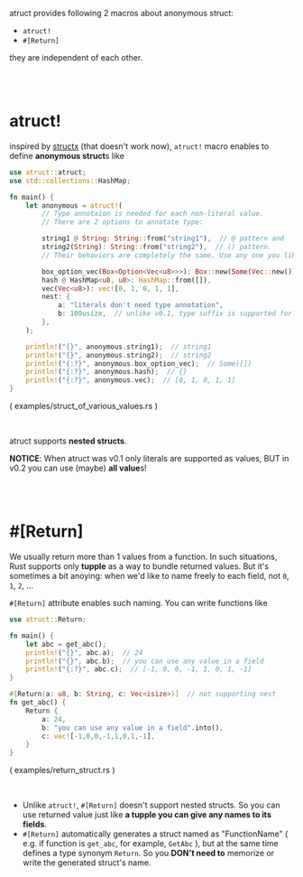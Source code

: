 atruct provides following 2 macros about anonymous struct:

- `atruct!`
- `#[Return]`

they are independent of each other.

<br/>
<br/>

# atruct!
inspired by [structx](https://github.com/oooutlk/structx) (that doesn't work now), `atruct!` macro enables to define **anonymous struct**s like

```rs
use atruct::atruct;
use std::collections::HashMap;

fn main() {
    let anonymous = atruct!(
        // Type annotaion is needed for each non-literal value.
        // There are 2 options to annotate type:

        string1 @ String: String::from("string1"),  // @ pattern and
        string2(String): String::from("string2"),  // () pattern.
        // Their behaviors are completely the same. Use any one you like!

        box_option_vec(Box<Option<Vec<u8>>>): Box::new(Some(Vec::new())),
        hash @ HashMap<u8, u8>: HashMap::from([]),
        vec(Vec<u8>): vec![0, 1, 0, 1, 1],
        nest: {
            a: "literals don't need type annotation",
            b: 100usize,  // unlike v0.1, type suffix is supported for integers!
        },
    );

    println!("{}", anonymous.string1);  // string1
    println!("{}", anonymous.string2);  // string2
    println!("{:?}", anonymous.box_option_vec);  // Some([])
    println!("{:?}", anonymous.hash);  // {}
    println!("{:?}", anonymous.vec);  // [0, 1, 0, 1, 1]
}
```
( examples/struct_of_various_values.rs )

<br/>

atruct supports **nested structs**.

**NOTICE**: When atruct was v0.1 only literals are supported as values, BUT in v0.2 you can use (maybe) **all value**s!

<br/>
<br/>

# #[Return]
We usually return more than 1 values from a function. In such situations, Rust supports only **tupple** as a way to bundle returned values. But it's sometimes a bit anoying: when we'd like to name freely to each field, not `0`, `1`, `2`, ...

`#[Return]` attribute enables such naming. You can write functions like

```rs
use atruct::Return;

fn main() {
    let abc = get_abc();
    println!("{}", abc.a);  // 24
    println!("{}", abc.b);  // you can use any value in a field
    println!("{:?}", abc.c);  // [-1, 0, 0, -1, 1, 0, 1, -1]
}

#[Return(a: u8, b: String, c: Vec<isize>)]  // not supporting nest
fn get_abc() {
    Return {
        a: 24,
        b: "you can use any value in a field".into(),
        c: vec![-1,0,0,-1,1,0,1,-1],
    }
}
```
( examples/return_struct.rs )

<br/>

- Unlike `atruct!`, `#[Return]` doesn't support nested structs. So you can use returned value just like **a tupple you can give any names to its fields**.
- `#[Return]` automatically generates a struct named as "FunctionName" ( e.g. if function is `get_abc`, for example, `GetAbc` ), but at the same time defines a type synonym `Return`. So you **DON't need to** memorize or write the generated struct's name.